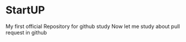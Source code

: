 # StartUP
My first official Repository for github study
Now let me study about pull request in github
